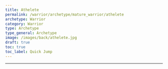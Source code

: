 ```yaml
---
title: Athelete
permalink: /warrior/archetype/mature_warrior/athelete
archetype: Warrior
category: Warrior
type: Archetype
type_general: Archetype
image: /images/back/athelete.jpg
draft: true
toc: true
toc_label: Quick Jump
---
```


---
